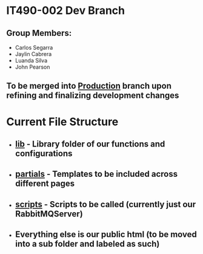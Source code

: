 # IT490-002 Dev Branch
## Group Members:
- Carlos Segarra
- Jaylin Cabrera
- Luanda Silva 
- John Pearson
## To be merged into [Production](https://github.com/Carlomos7/IT490-002/tree/prod) branch upon refining and finalizing development changes
# Current File Structure
- ## [lib](https://github.com/Carlomos7/IT490-002/tree/dev/lib) - Library folder of our functions and configurations
- ## [partials](https://github.com/Carlomos7/IT490-002/tree/dev/partials) - Templates to be included across different pages
- ## [scripts](https://github.com/Carlomos7/IT490-002/tree/dev/scripts) - Scripts to be called (currently just our RabbitMQServer)
- ## Everything else is our public html (to be moved into a sub folder and labeled as such)

